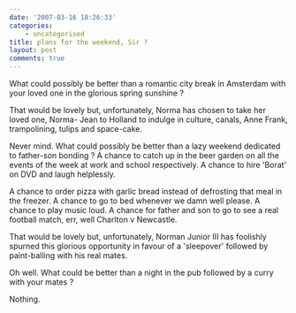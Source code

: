 ```yaml
---
date: '2007-03-16 18:26:33'
categories:
    - uncategorised
title: plans for the weekend, Sir ?
layout: post
comments: true
---
```

What could possibly be better than a romantic city break in Amsterdam
with your loved one in the glorious spring sunshine ?

That would be lovely but, unfortunately, Norma has chosen to take her
loved one, Norma- Jean to Holland to indulge in culture, canals, Anne
Frank, trampolining, tulips and space-cake.

Never mind. What could possibly be better than a lazy weekend dedicated
to father-son bonding ? A chance to catch up in the beer garden on all
the events of the week at work and school respectively. A chance to hire
'Borat' on DVD and laugh helplessly.

A chance to order pizza with garlic bread instead of defrosting that
meal in the freezer. A chance to go to bed whenever we damn well please.
A chance to play music loud. A chance for father and son to go to see a
real football match, err, well Charlton v Newcastle.

That would be lovely but, unfortunately, Norman Junior III has foolishly
spurned this glorious opportunity in favour of a 'sleepover' followed by
paint-balling with his real mates.

Oh well. What could be better than a night in the pub followed by a
curry with your mates ?

Nothing.
